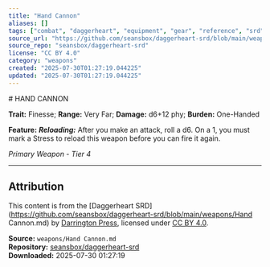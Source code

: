 ```yaml
---
title: "Hand Cannon"
aliases: []
tags: ["combat", "daggerheart", "equipment", "gear", "reference", "srd", "ttrpg", "weapon"]
source_url: "https://github.com/seansbox/daggerheart-srd/blob/main/weapons/Hand Cannon.md"
source_repo: "seansbox/daggerheart-srd"
license: "CC BY 4.0"
category: "weapons"
created: "2025-07-30T01:27:19.044225"
updated: "2025-07-30T01:27:19.044225"
---
```


﻿# HAND CANNON

**Trait:** Finesse; **Range:** Very Far; **Damage:** d6+12 phy; **Burden:** One-Handed

**Feature:** ***Reloading:*** After you make an attack, roll a d6. On a 1, you must mark a Stress to reload this weapon before you can fire it again.

*Primary Weapon - Tier 4*

---

## Attribution

This content is from the [Daggerheart SRD](https://github.com/seansbox/daggerheart-srd/blob/main/weapons/Hand Cannon.md) by [Darrington Press](https://darringtonpress.com/), licensed under [CC BY 4.0](https://creativecommons.org/licenses/by/4.0/).

**Source:** `weapons/Hand Cannon.md`  
**Repository:** [seansbox/daggerheart-srd](https://github.com/seansbox/daggerheart-srd)  
**Downloaded:** 2025-07-30 01:27:19

